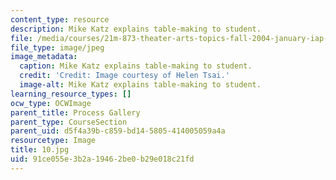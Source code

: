 ```yaml
---
content_type: resource
description: Mike Katz explains table-making to student.
file: /media/courses/21m-873-theater-arts-topics-fall-2004-january-iap-2005/91ce055e3b2a19462be0b29e018c21fd_10.jpg
file_type: image/jpeg
image_metadata:
  caption: Mike Katz explains table-making to student.
  credit: 'Credit: Image courtesy of Helen Tsai.'
  image-alt: Mike Katz explains table-making to student.
learning_resource_types: []
ocw_type: OCWImage
parent_title: Process Gallery
parent_type: CourseSection
parent_uid: d5f4a39b-c859-bd14-5805-414005059a4a
resourcetype: Image
title: 10.jpg
uid: 91ce055e-3b2a-1946-2be0-b29e018c21fd
---
```

